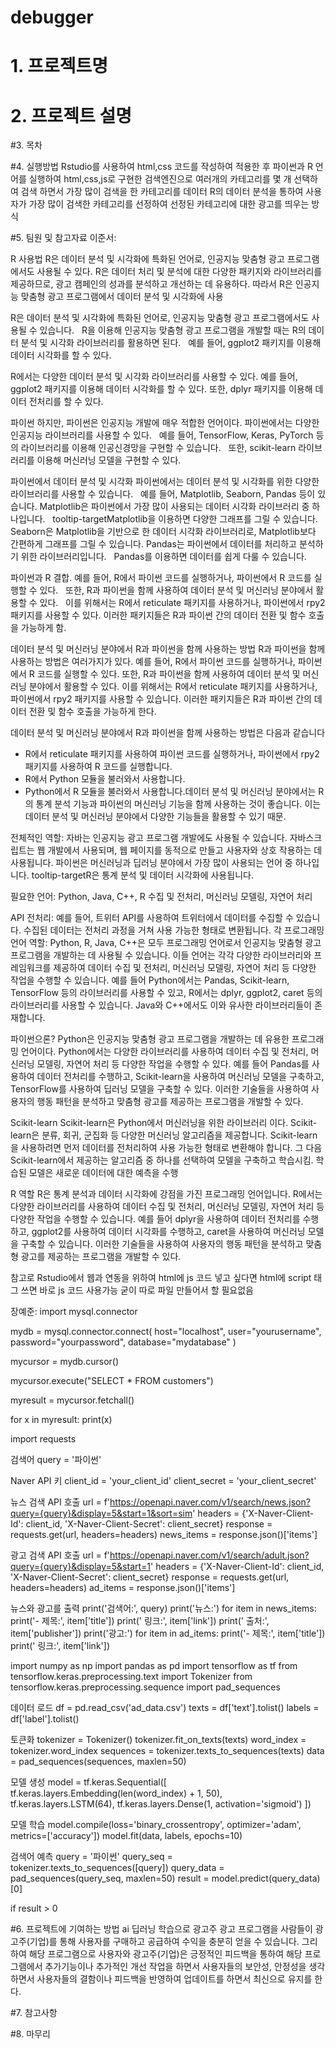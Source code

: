 # debugger

# 1. 프로젝트명

# 2. 프로젝트 설명

#3. 목차

#4. 실행방법
Rstudio를 사용하여 html,css 코드를 작성하여 적용한 후 파이썬과 R 언어를 실행하여 html,css,js로 구현한 검색엔진으로 여러개의 카테고리를 몇 개 선택하여 검색 하면서 가장 많이 검색을 한 카테고리를 데이터 R의 데이터 분석을 통하여 사용자가 가장 많이 검색한 카테고리를 선정하여 선정된 카테고리에 대한 광고를 띄우는 방식

#5. 팀원 및 참고자료
이준서: 

R 사용법
R은 데이터 분석 및 시각화에 특화된 언어로, 인공지능 맞춤형 광고 프로그램에서도 사용될 수 있다.
 R은 데이터 처리 및 분석에 대한 다양한 패키지와 라이브러리를 제공하므로, 광고 캠페인의 성과를 분석하고 개선하는 데 유용하다.
따라서 R은 인공지능 맞춤형 광고 프로그램에서 데이터 분석 및 시각화에 사용


R은 데이터 분석 및 시각화에 특화된 언어로, 인공지능 맞춤형 광고 프로그램에서도 사용될 수 있습니다.   R을 이용해 인공지능 맞춤형 광고 프로그램을 개발할 때는 R의 데이터 분석 및 시각화 라이브러리를 활용하면 된다.   예를 들어, ggplot2 패키지를 이용해 데이터 시각화를 할 수 있다.


R에서는 다양한 데이터 분석 및 시각화 라이브러리를 사용할 수 있다. 예를 들어, ggplot2 패키지를 이용해 데이터 시각화를 할 수 있다. 
또한, dplyr 패키지를 이용해 데이터 전처리를 할 수 있다.


파이썬
 하지만, 파이썬은 인공지능 개발에 매우 적합한 언어이다. 파이썬에서는 다양한 인공지능 라이브러리를 사용할 수 있다.   예를 들어, TensorFlow, Keras, PyTorch 등의 라이브러리를 이용해 인공신경망을 구현할 수 있습니다.   또한, scikit-learn 라이브러리를 이용해 머신러닝 모델을 구현할 수 있다.


파이썬에서 데이터 분석 및 시각화
파이썬에서는 데이터 분석 및 시각화를 위한 다양한 라이브러리를 사용할 수 있습니다.   예를 들어, Matplotlib, Seaborn, Pandas 등이 있습니다. Matplotlib은 파이썬에서 가장 많이 사용되는 데이터 시각화 라이브러리 중 하나입니다.   tooltip-targetMatplotlib을 이용하면 다양한 그래프를 그릴 수 있습니다.   Seaborn은 Matplotlib을 기반으로 한 데이터 시각화 라이브러리로, Matplotlib보다 간편하게 그래프를 그릴 수 있습니다. Pandas는 파이썬에서 데이터를 처리하고 분석하기 위한 라이브러리입니다.   Pandas를 이용하면 데이터를 쉽게 다룰 수 있습니다. 



파이썬과 R 결합. 
 예를 들어, R에서 파이썬 코드를 실행하거나, 파이썬에서 R 코드를 실행할 수 있다.   또한, R과 파이썬을 함께 사용하여 데이터 분석 및 머신러닝 분야에서 활용할 수 있다.   이를 위해서는 R에서 reticulate 패키지를 사용하거나, 파이썬에서 rpy2 패키지를 사용할 수 있다. 이러한 패키지들은 R과 파이썬 간의 데이터 전환 및 함수 호출을 가능하게 함. 




데이터 분석 및 머신러닝 분야에서 R과 파이썬을 함께 사용하는 방법
R과 파이썬을 함께 사용하는 방법은 여러가지가 있다. 예를 들어, R에서 파이썬 코드를 실행하거나, 파이썬에서 R 코드를 실행할 수 있다. 또한, R과 파이썬을 함께 사용하여 데이터 분석 및 머신러닝 분야에서 활용할 수 있다. 이를 위해서는 R에서 reticulate 패키지를 사용하거나, 파이썬에서 rpy2 패키지를 사용할 수 있습니다. 이러한 패키지들은 R과 파이썬 간의 데이터 전환 및 함수 호출을 가능하게 한다.


데이터 분석 및 머신러닝 분야에서 R과 파이썬을 함께 사용하는 방법은 다음과 같습니다
- R에서 reticulate 패키지를 사용하여 파이썬 코드를 실행하거나, 파이썬에서 rpy2 패키지를 사용하여 R 코드를 실행합니다.
- R에서 Python 모듈을 불러와서 사용합니다.
- Python에서 R 모듈을 불러와서 사용합니다.데이터 분석 및 머신러닝 분야에서는 R의 통계 분석 기능과 파이썬의 머신러닝 기능을 함께 사용하는 것이 좋습니다. 이는 데이터 분석 및 머신러닝 분야에서 다양한 기능들을 활용할 수 있기 때문. 


전체적인 역할:
자바는 인공지능 광고 프로그램 개발에도 사용될 수 있습니다. 자바스크립트는 웹 개발에서 사용되며, 웹 페이지를 동적으로 만들고 사용자와 상호 작용하는 데 사용됩니다. 
파이썬은 머신러닝과 딥러닝 분야에서 가장 많이 사용되는 언어 중 하나입니다. tooltip-targetR은 통계 분석 및 데이터 시각화에 사용됩니다. 


필요한 언어: Python, Java, C++, R
수집 및 전처리, 머신러닝 모델링, 자연어 처리

API 전처리:  예를 들어, 트위터 API를 사용하여 트위터에서 데이터를 수집할 수 있습니다. 수집된 데이터는 전처리 과정을 거쳐 사용 가능한 형태로 변환됩니다. 
각 프로그래밍 언어 역할: Python, R, Java, C++은 모두 프로그래밍 언어로서 인공지능 맞춤형 광고 프로그램을 개발하는 데 사용될 수 있습니다. 이들 언어는 각각 다양한 라이브러리와 프레임워크를 제공하여 데이터 수집 및 전처리, 머신러닝 모델링, 자연어 처리 등 다양한 작업을 수행할 수 있습니다. 예를 들어 Python에서는 Pandas, Scikit-learn, TensorFlow 등의 라이브러리를 사용할 수 있고, R에서는 dplyr, ggplot2, caret 등의 라이브러리를 사용할 수 있습니다. Java와 C++에서도 이와 유사한 라이브러리들이 존재합니다. 


파이썬으론?
Python은 인공지능 맞춤형 광고 프로그램을 개발하는 데 유용한 프로그래밍 언어이다. Python에서는 다양한 라이브러리를 사용하여 데이터 수집 및 전처리, 머신러닝 모델링, 자연어 처리 등 다양한 작업을 수행할 수 있다. 예를 들어 Pandas를 사용하여 데이터 전처리를 수행하고, Scikit-learn을 사용하여 머신러닝 모델을 구축하고, TensorFlow를 사용하여 딥러닝 모델을 구축할 수 있다. 이러한 기술들을 사용하여 사용자의 행동 패턴을 분석하고 맞춤형 광고를 제공하는 프로그램을 개발할 수 있다. 

Scikit-learn
Scikit-learn은 Python에서 머신러닝을 위한 라이브러리 이다. Scikit-learn은 분류, 회귀, 군집화 등 다양한 머신러닝 알고리즘을 제공합니다. Scikit-learn을 사용하려면 먼저 데이터를 전처리하여 사용 가능한 형태로 변환해야 합니다. 그 다음 Scikit-learn에서 제공하는 알고리즘 중 하나를 선택하여 모델을 구축하고 학습시킴. 학습된 모델은 새로운 데이터에 대한 예측을 수행

R 역할 
R은 통계 분석과 데이터 시각화에 강점을 가진 프로그래밍 언어입니다. R에서는 다양한 라이브러리를 사용하여 데이터 수집 및 전처리, 머신러닝 모델링, 자연어 처리 등 다양한 작업을 수행할 수 있습니다. 예를 들어 dplyr을 사용하여 데이터 전처리를 수행하고, ggplot2를 사용하여 데이터 시각화를 수행하고, caret을 사용하여 머신러닝 모델을 구축할 수 있습니다. 이러한 기술들을 사용하여 사용자의 행동 패턴을 분석하고 맞춤형 광고를 제공하는 프로그램을 개발할 수 있다. 

참고로 Rstudio에서 웹과 연동을 위하여 html에 js 코드 넣고 싶다면 html에 script 태그 쓰면 바로 js 코드 사용가능 굳이 따로 파일 만들어서 할 필요없음


장예준:
import mysql.connector

mydb = mysql.connector.connect(
  host="localhost",
  user="yourusername",
  password="yourpassword",
  database="mydatabase"
)

mycursor = mydb.cursor()

mycursor.execute("SELECT * FROM customers")

myresult = mycursor.fetchall()

for x in myresult:
  print(x)


import requests

검색어
query = '파이썬'

Naver API 키
client_id = 'your_client_id'
client_secret = 'your_client_secret'

뉴스 검색 API 호출
url = f'https://openapi.naver.com/v1/search/news.json?query={query}&display=5&start=1&sort=sim'
headers = {'X-Naver-Client-Id': client_id, 'X-Naver-Client-Secret': client_secret}
response = requests.get(url, headers=headers)
news_items = response.json()['items']

광고 검색 API 호출
url = f'https://openapi.naver.com/v1/search/adult.json?query={query}&display=5&start=1'
headers = {'X-Naver-Client-Id': client_id, 'X-Naver-Client-Secret': client_secret}
response = requests.get(url, headers=headers)
ad_items = response.json()['items']

 뉴스와 광고를 출력
print('검색어:', query)
print('뉴스:')
for item in news_items:
    print('- 제목:', item['title'])
    print('  링크:', item['link'])
    print('  출처:', item['publisher'])
print('광고:')
for item in ad_items:
    print('- 제목:', item['title'])
    print('  링크:', item['link'])


import numpy as np
import pandas as pd
import tensorflow as tf
from tensorflow.keras.preprocessing.text import Tokenizer
from tensorflow.keras.preprocessing.sequence import pad_sequences

데이터 로드
df = pd.read_csv('ad_data.csv')
texts = df['text'].tolist()
labels = df['label'].tolist()

토큰화
tokenizer = Tokenizer()
tokenizer.fit_on_texts(texts)
word_index = tokenizer.word_index
sequences = tokenizer.texts_to_sequences(texts)
data = pad_sequences(sequences, maxlen=50)

모델 생성
model = tf.keras.Sequential([
    tf.keras.layers.Embedding(len(word_index) + 1, 50),
    tf.keras.layers.LSTM(64),
    tf.keras.layers.Dense(1, activation='sigmoid')
])

모델 학습
model.compile(loss='binary_crossentropy', optimizer='adam', metrics=['accuracy'])
model.fit(data, labels, epochs=10)

검색어 예측
query = '파이썬'
query_seq = tokenizer.texts_to_sequences([query])
query_data = pad_sequences(query_seq, maxlen=50)
result = model.predict(query_data)[0]

if result > 0

#6. 프로젝트에 기여하는 방법
ai 딥러닝 학습으로 광고주 광고 프로그램을 사람들이 광고주(기업)를 통해 사용자를 구매하고 공급하여 수익을 충분히 얻을 수 있습니다. 그리하여 해당 프로그램으로 사용자와 광고주(기업)은 긍정적인 피드백을 통하여 해당 프로그램에서 추가기능이나 추가적인 개선 작업을 하면서 사용자들의 보안성, 안정성을 생각하면서 사용자들의 결함이나 피드백을 반영하여 업데이트를 하면서 최신으로 유지를 한다.

#7. 참고사항

#8. 마무리
